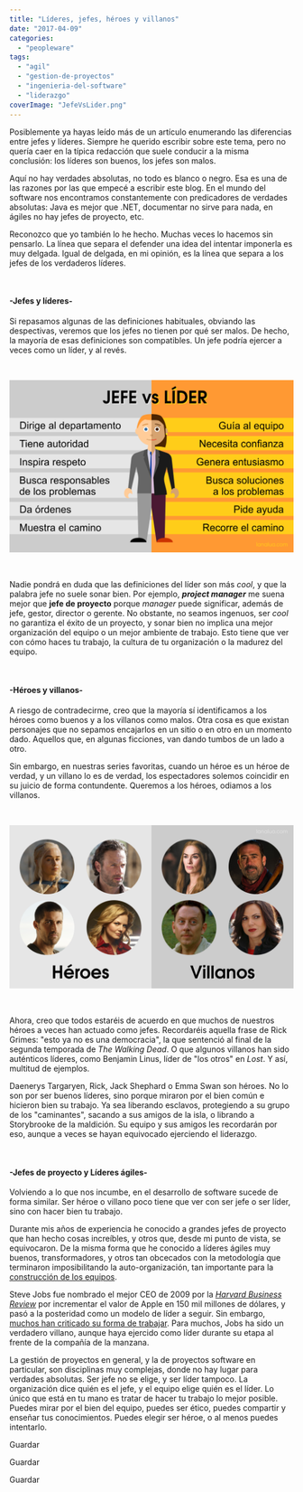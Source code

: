 ```yaml
---
title: "Líderes, jefes, héroes y villanos"
date: "2017-04-09"
categories: 
  - "peopleware"
tags: 
  - "agil"
  - "gestion-de-proyectos"
  - "ingenieria-del-software"
  - "liderazgo"
coverImage: "JefeVsLider.png"
---
```


Posiblemente ya hayas leído más de un artículo enumerando las diferencias entre jefes y líderes. Siempre he querido escribir sobre este tema, pero no quería caer en la típica redacción que suele conducir a la misma conclusión: los líderes son buenos, los jefes son malos.

Aquí no hay verdades absolutas, no todo es blanco o negro. Esa es una de las razones por las que empecé a escribir este blog. En el mundo del software nos encontramos constantemente con predicadores de verdades absolutas: Java es mejor que .NET, documentar no sirve para nada, en ágiles no hay jefes de proyecto, etc.

Reconozco que yo también lo he hecho. Muchas veces lo hacemos sin pensarlo. La línea que separa el defender una idea del intentar imponerla es muy delgada. Igual de delgada, en mi opinión, es la línea que separa a los jefes de los verdaderos líderes.

 

#### \-Jefes y líderes-

Si repasamos algunas de las definiciones habituales, obviando las despectivas, veremos que los jefes no tienen por qué ser malos. De hecho, la mayoría de esas definiciones son compatibles. Un jefe podría ejercer a veces como un líder, y al revés.

 

![](/images/JefeVsLider.png)

 

Nadie pondrá en duda que las definiciones del líder son más _cool_, y que la palabra jefe no suele sonar bien. Por ejemplo, _**project manager**_ me suena mejor que **jefe de proyecto** porque _manager_ puede significar, además de jefe, gestor, director o gerente. No obstante, no seamos ingenuos, ser _cool_ no garantiza el éxito de un proyecto, y sonar bien no implica una mejor organización del equipo o un mejor ambiente de trabajo. Esto tiene que ver con cómo haces tu trabajo, la cultura de tu organización o la madurez del equipo.

 

#### \-Héroes y villanos-

A riesgo de contradecirme, creo que la mayoría sí identificamos a los héroes como buenos y a los villanos como malos. Otra cosa es que existan personajes que no sepamos encajarlos en un sitio o en otro en un momento dado. Aquellos que, en algunas ficciones, van dando tumbos de un lado a otro.

Sin embargo, en nuestras series favoritas, cuando un héroe es un héroe de verdad, y un villano lo es de verdad, los espectadores solemos coincidir en su juicio de forma contundente. Queremos a los héroes, odiamos a los villanos.

 

![](/images/HeroesYVillanos-2.png)

 

Ahora, creo que todos estaréis de acuerdo en que muchos de nuestros héroes a veces han actuado como jefes. Recordaréis aquella frase de Rick Grimes: "esto ya no es una democracia", la que sentenció al final de la segunda temporada de _The Walking Dead_. O que algunos villanos han sido auténticos líderes, como Benjamin Linus, líder de "los otros" en _Lost_. Y así, multitud de ejemplos.

Daenerys Targaryen, Rick, Jack Shephard o Emma Swan son héroes. No lo son por ser buenos líderes, sino porque miraron por el bien común e hicieron bien su trabajo. Ya sea liberando esclavos, protegiendo a su grupo de los "caminantes", sacando a sus amigos de la isla, o librando a Storybrooke de la maldición. Su equipo y sus amigos les recordarán por eso, aunque a veces se hayan equivocado ejerciendo el liderazgo.

 

#### \-Jefes de proyecto y Líderes ágiles-

Volviendo a lo que nos incumbe, en el desarrollo de software sucede de forma similar. Ser héroe o villano poco tiene que ver con ser jefe o ser líder, sino con hacer bien tu trabajo.

Durante mis años de experiencia he conocido a grandes jefes de proyecto que han hecho cosas increíbles, y otros que, desde mi punto de vista, se equivocaron. De la misma forma que he conocido a líderes ágiles muy buenos, transformadores, y otros tan obcecados con la metodología que terminaron imposibilitando la auto-organización, tan importante para la [construcción de los equipos](https://lanalua.com/blog/peopleware-la-importancia-del-equipo).

Steve Jobs fue nombrado el mejor CEO de 2009 por la [_Harvard Business Review_](http://appleinsider.com/articles/09/12/21/apples_steve_jobs_named_worlds_best_performing_ceo.html) por incrementar el valor de Apple en 150 mil millones de dólares, y pasó a la posteridad como un modelo de líder a seguir. Sin embargo, [muchos han criticado su forma de trabajar](http://elpais.com/elpais/2015/12/30/tentaciones/1451466141_813052.html). Para muchos, Jobs ha sido un verdadero villano, aunque haya ejercido como líder durante su etapa al frente de la compañía de la manzana.

La gestión de proyectos en general, y la de proyectos software en particular, son disciplinas muy complejas, donde no hay lugar para verdades absolutas. Ser jefe no se elige, y ser líder tampoco. La organización dice quién es el jefe, y el equipo elige quién es el líder. Lo único que está en tu mano es tratar de hacer tu trabajo lo mejor posible. Puedes mirar por el bien del equipo, puedes ser ético, puedes compartir y enseñar tus conocimientos. Puedes elegir ser héroe, o al menos puedes intentarlo.

Guardar

Guardar

Guardar
